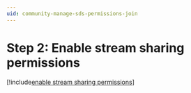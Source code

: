 ```yaml
---
uid: community-manage-sds-permissions-join
---
```


# Step 2: Enable stream sharing permissions

[!include[enable stream sharing permissions](includes/enable-stream-sharing-permissions.md)]
